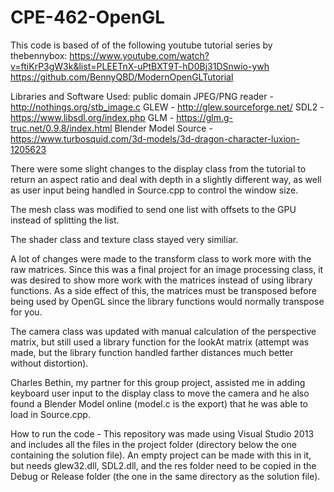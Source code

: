 # CPE-462-OpenGL

This code is based of of the following youtube tutorial series by thebennybox:
https://www.youtube.com/watch?v=ftiKrP3gW3k&list=PLEETnX-uPtBXT9T-hD0Bj31DSnwio-ywh
https://github.com/BennyQBD/ModernOpenGLTutorial

Libraries and Software Used:
public domain JPEG/PNG reader - http://nothings.org/stb_image.c
GLEW - http://glew.sourceforge.net/
SDL2 - https://www.libsdl.org/index.php
GLM - https://glm.g-truc.net/0.9.8/index.html
Blender Model Source - https://www.turbosquid.com/3d-models/3d-dragon-character-luxion-1205623

There were some slight changes to the display class from the tutorial to return an aspect ratio and deal with depth in a slightly different way, as well as user input being handled in Source.cpp to control the window size.

The mesh class was modified to send one list with offsets to the GPU instead of splitting the list.

The shader class and texture class stayed very similiar.

A lot of changes were made to the transform class to work more with the raw matrices. Since this was a final project for an image processing class, it was desired to show more work with the matrices instead of using library functions. As a side effect of this, the matrices must be transposed before being used by OpenGL since the library functions would normally transpose for you.

The camera class was updated with manual calculation of the perspective matrix, but still used a library function for the lookAt matrix (attempt was made, but the library function handled farther distances much better without distortion).

Charles Bethin, my partner for this group project, assisted me in adding keyboard user input to the display class to move the camera and he also found a Blender Model online (model.c is the export) that he was able to load in Source.cpp.

How to run the code - This repository was made using Visual Studio 2013 and includes all the files in the project folder (directory below the one containing the solution file). An empty project can be made with this in it, but needs glew32.dll, SDL2.dll, and the res folder need to be copied in the Debug or Release folder (the one in the same directory as the solution file).


